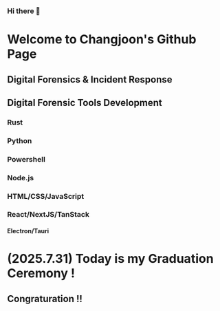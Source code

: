 ### Hi there 👋

# Welcome to Changjoon's Github Page

## Digital Forensics & Incident Response
## Digital Forensic Tools Development

### Rust
### Python
### Powershell
### Node.js
### HTML/CSS/JavaScript
### React/NextJS/TanStack

#### Electron/Tauri

# (2025.7.31) Today is my Graduation Ceremony !
## Congraturation !!
